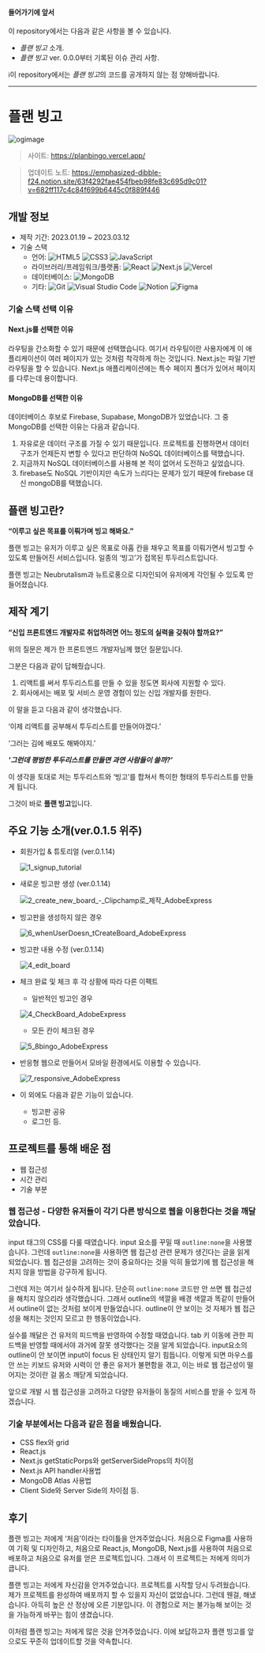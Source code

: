 
#### 들어가기에 앞서 
이 repository에서는 다음과 같은 사항을 볼 수 있습니다.
- *플랜 빙고* 소개.
- *플랜 빙고* ver. 0.0.0부터 기록된 이슈 관리 사항.

ℹ️이 repository에서는 *플랜 빙고*의 코드를 공개하지 않는 점 양해바랍니다.

---
# 플랜 빙고
![ogimage](https://user-images.githubusercontent.com/107087958/225212949-0fcd5019-33db-4730-a003-766277923d48.png)


> 사이트: https://planbingo.vercel.app/

> 업데이트 노트:
https://emphasized-dibble-f24.notion.site/63f4292fae454fbeb98fe83c695d9c01?v=682ff117c4c84f699b6445c0f889f446

## 개발 정보 
- 제작 기간: 2023.01.19 ~ 2023.03.12
- 기술 스택
  - 언어: 
![HTML5](https://img.shields.io/badge/HTML5-E34F26.svg?&style=flat-square&logo=HTML5&logoColor=white)
![CSS3](https://img.shields.io/badge/CSS3-1572B6.svg?&style=flat-square&logo=CSS3&logoColor=white)
![JavaScript](https://img.shields.io/badge/JavaScript-F7DF1E.svg?&style=flat-square&logo=JavaScript&logoColor=black)
  - 라이브러리/프레임워크/플랫폼: 
![React](https://img.shields.io/badge/React-61DAFB.svg?&style=flat-square&logo=React&logoColor=black)
![Next.js](https://img.shields.io/badge/Next.js-000000.svg?&style=flat-square&logo=Next.js&logoColor=white)
![Vercel](https://img.shields.io/badge/Vercel-000000.svg?&style=flat-square&logo=Vercel&logoColor=white)
  - 데이터베이스: 
![MongoDB](https://img.shields.io/badge/MongoDB-47A248.svg?&style=flat-square&logo=MongoDB&logoColor=white)
  - 기타: 
![Git](https://img.shields.io/badge/Git-F05032.svg?&style=flat-square&logo=Git&logoColor=white)
![Visual Studio Code](https://img.shields.io/badge/Visual%20Studio%20Code-007ACC.svg?&style=flat-square&logo=Visual%20Studio%20Code&logoColor=white)
![Notion](https://img.shields.io/badge/Notion-000000.svg?&style=flat-square&logo=Notion&logoColor=white)
![Figma](https://img.shields.io/badge/Figma-F24E1E.svg?&style=flat-square&logo=Figma&logoColor=white)

### 기술 스택 선택 이유

#### Next.js를 선택한 이유
 라우팅을 간소화할 수 있기 때문에 선택했습니다. 여기서 라우팅이란 사용자에게 이 애플리케이션이 여러 페이지가 있는 것처럼 착각하게 하는 것입니다. Next.js는 파일 기반 라우팅을 할 수 있습니다. Next.js 애플리케이션에는 특수 페이지 폴더가 있어서 페이지를 다루는데 용이합니다.

#### MongoDB를 선택한 이유
데이터베이스 후보로 Firebase, Supabase, MongoDB가 있었습니다.
그 중 MongoDB를 선택한 이유는 다음과 같습니다.

1. 자유로운 데이터 구조를 가질 수 있기 때문입니다. 프로젝트를 진행하면서 데이터 구조가 언제든지 변할 수 있다고 판단하여 NoSQL 데이터베이스를 택했습니다. 
2. 지금까지 NoSQL 데이터베이스를 사용해 본 적이 없어서 도전하고 싶었습니다.
3. firebase도 NoSQL 기반이지만 속도가 느리다는 문제가 있기 때문에 firebase 대신 mongoDB를 택했습니다. 
## 플랜 빙고란?
**“이루고 싶은 목표를 이뤄가며 빙고 해봐요.”**

플랜 빙고는 유저가 이루고 싶은 목표로 아홉 칸을 채우고 목표를 이뤄가면서 빙고할 수 있도록 만들어진 서비스입니다. 일종의 ‘빙고’가 접목된 투두리스트입니다.

플랜 빙고는 Neubrutalism과 뉴트로풍으로 디자인되어 유저에게 각인될 수 있도록 만들어졌습니다.

## 제작 계기
**“신입 프론트엔드 개발자로 취업하려면 어느 정도의 실력을 갖춰야 할까요?”**

위의 질문은 제가 한 프론트엔드 개발자님께 했던 질문입니다.


그분은 다음과 같이 답해줬습니다.
1. 리액트를 써서 투두리스트를 만들 수 있을 정도면 회사에 지원할 수 있다.
2. 회사에서는 배포 및 서비스 운영 경험이 있는 신입 개발자를 원한다.


이 말을 듣고 다음과 같이 생각했습니다. 


‘이제 리액트를 공부해서 투두리스트를 만들어야겠다.’ 

‘그러는 김에 배포도 해봐야지.’

***'그런데 평범한 투두리스트를 만들면 과연 사람들이 쓸까?’***


이 생각을 토대로 저는 투두리스트와 ‘빙고’를 합쳐서 특이한 형태의 투두리스트를 만들게 됩니다.  

그것이 바로 **플랜 빙고**입니다.

## 주요 기능 소개(ver.0.1.5 위주)
- 회원가입 & 튜토리얼 (ver.0.1.14)
  
  ![1_signup_tutorial](https://github.com/robinyoon-dev/plan-bingo-project/assets/107087958/9043cc39-de26-4b5f-852f-0b27b8625cb3)


- 새로운 빙고판 생성 (ver.0.1.14)
  
  ![2_create_new_board_-_Clipchamp로_제작_AdobeExpress](https://github.com/robinyoon-dev/plan-bingo-project/assets/107087958/3d554446-0d73-4898-9d99-2aaa90ae8396)


- 빙고판을 생성하지 않은 경우
  
  ![6_whenUserDoesn_tCreateBoard_AdobeExpress](https://user-images.githubusercontent.com/107087958/227821904-5ddff02f-03a8-4bd7-b9b7-2320918767d6.gif)

- 빙고판 내용 수정 (ver.0.1.14)

  ![4_edit_board](https://github.com/robinyoon-dev/plan-bingo-project/assets/107087958/c91e9432-1a35-41de-b3e8-3e65553dbf5f)

- 체크 완료 및 체크 후 각 상황에 따라 다른 이펙트
  - 일반적인 빙고인 경우
  
  ![4_CheckBoard_AdobeExpress](https://user-images.githubusercontent.com/107087958/227821309-51661dff-9fe0-47f7-b19e-e424916e0fd1.gif)

  - 모든 칸이 체크된 경우
  
  ![5_8bingo_AdobeExpress](https://user-images.githubusercontent.com/107087958/227821401-ef5f2398-9697-4e1b-8005-f3c6b1aba267.gif)


- 반응형 웹으로 만들어서 모바일 환경에서도 이용할 수 있습니다.

  ![7_responsive_AdobeExpress](https://user-images.githubusercontent.com/107087958/227822281-9388d7bc-956c-415c-a2d9-87a7f3ceab7a.gif)


- 이 외에도 다음과 같은 기능이 있습니다. 
  - 빙고판 공유
  - 로그인 등.


## 프로젝트를 통해 배운 점
- 웹 접근성
- 시간 관리
- 기술 부분

### 웹 접근성 - 다양한 유저들이 각기 다른 방식으로 웹을 이용한다는 것을 깨달았습니다.

input 태그의 CSS를 다룰 때였습니다. input 요소를 꾸밀 때 `outline:none`을 사용했습니다. 그런데 `outline:none`을 사용하면 웹 접근성 관련 문제가 생긴다는 글을 읽게 되었습니다. 웹 접근성을 고려하는 것이 중요하다는 것을 익히 들었기에 웹 접근성을 해치지 않을 방법을 강구하게 됩니다.

그런데 저는 여기서 실수하게 됩니다. 단순히 `outline:none` 코드만 안 쓰면 웹 접근성을 해치지 않으리라 생각했습니다. 그래서 outline의 색깔을 배경 색깔과 똑같이 만들어서 outline이 없는 것처럼 보이게 만들었습니다. outline이 안 보이는 것 자체가 웹 접근성을 해치는 것인지 모르고 한 행동이었습니다.

실수를 깨달은 건 유저의 피드백을 반영하여 수정할 때였습니다. tab 키 이동에 관한 피드백을 반영할 때에서야 과거에 잘못 생각했다는 것을 알게 되었습니다.  input요소의 outline이 안 보이면 input이 focus 된 상태인지 알기 힘듭니다. 이렇게 되면 마우스를 안 쓰는 키보드 유저와 시력이 안 좋은 유저가 불편함을 겪고, 이는 바로 웹 접근성이 떨어지는 것이란 걸 몸소 깨닫게 되었습니다.

앞으로 개발 시 웹 접근성을 고려하고 다양한 유저들이 동질의 서비스를 받을 수 있게 하겠습니다.

### 기술 부분에서는 다음과 같은 점을 배웠습니다.
- CSS flex와 grid 
- React.js
- Next.js getStaticPorps와 getServerSideProps의 차이점
- Next.js API handler사용법
- MongoDB Atlas 사용법
- Client Side와 Server Side의 차이점 등.

## 후기
플랜 빙고는 저에게 ‘처음’이라는 타이틀을 안겨주었습니다. 처음으로 Figma를 사용하여 기획 및 디자인하고, 처음으로 React.js, MongoDB, Next.js를 사용하여 처음으로 배포하고 처음으로 유저를 얻은 프로젝트입니다. 그래서 이 프로젝트는 저에게 의미가 큽니다.

플랜 빙고는 저에게 자신감을 안겨주었습니다. 프로젝트를 시작할 당시 두려웠습니다. 제가 프로젝트를 완성하여 배포까지 할 수 있을지 자신이 없었습니다. 그런데 웬걸, 해냈습니다. 아득히 높은 산 정상에 오른 기분입니다. 이 경험으로 저는 불가능해 보이는 것을 가능하게 바꾸는 힘이 생겼습니다.

이처럼 플랜 빙고는 저에게 많은 것을 안겨주었습니다. 이에 보답하고자 플랜 빙고를 앞으로도 꾸준히 업데이트할 것을 약속합니다.

